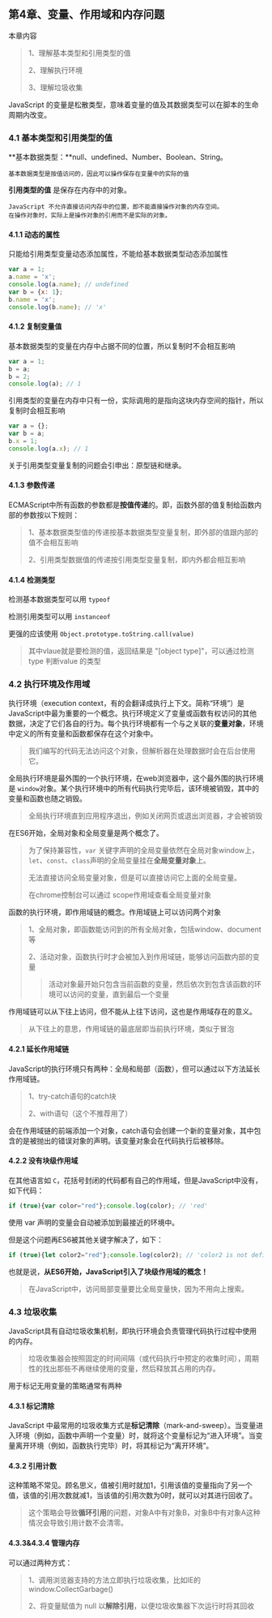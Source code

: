 ## 第4章、变量、作用域和内存问题

本章内容

> 1、理解基本类型和引用类型的值
>
> 2、理解执行环境
>
> 3、理解垃圾收集

JavaScript 的变量是松散类型，意味着变量的值及其数据类型可以在脚本的生命周期内改变。

### 4.1  基本类型和引用类型的值
**基本数据类型：**null、undefined、Number、Boolean、String。

```
基本数据类型是按值访问的，因此可以操作保存在变量中的实际的值
```

**引用类型的值** 是保存在内存中的对象。

```
JavaScript 不允许直接访问内存中的位置，即不能直接操作对象的内存空间。
在操作对象时，实际上是操作对象的引用而不是实际的对象。
```

#### 4.1.1 动态的属性

只能给引用类型变量动态添加属性，不能给基本数据类型动态添加属性

```javascript
var a = 1;
a.name = 'x';
console.log(a.name); // undefined
var b = {x: 1};
b.name = 'x';
console.log(b.name); // 'x'
```

#### 4.1.2 复制变量值

基本数据类型的变量在内存中占据不同的位置，所以复制时不会相互影响

```javascript
var a = 1;
b = a;
b = 2;
console.log(a); // 1
```

引用类型的变量在内存中只有一份，实际调用的是指向这块内存空间的指针，所以复制时会相互影响

```javascript
var a = {};
var b = a;
b.x = 1;
console.log(a.x); // 1
```

关于引用类型变量复制的问题会引申出：原型链和继承。

#### 4.1.3 参数传递

ECMAScript中所有函数的参数都是**按值传递**的。即，函数外部的值复制给函数内部的参数按以下规则：

> 1、基本数据类型值的传递按基本数据类型变量复制，即外部的值跟内部的值不会相互影响
>
> 2、引用类型数据值的传递按引用类型变量复制，即内外都会相互影响

#### 4.1.4 检测类型

检测基本数据类型可以用 `typeof`

检测引用类型可以用 `instanceof`

更强的应该使用 `Object.prototype.toString.call(value)`

>其中vlaue就是要检测的值，返回结果是 "[object type]"，可以通过检测 type 判断value 的类型



### 4.2 执行环境及作用域

执行环境（execution context，有的会翻译成执行上下文。简称“环境”）是JavaScript中最为重要的一个概念。执行环境定义了变量或函数有权访问的其他数据，决定了它们各自的行为。每个执行环境都有一个与之关联的**变量对象**，环境中定义的所有变量和函数都保存在这个对象中。

> 我们编写的代码无法访问这个对象，但解析器在处理数据时会在后台使用它。

全局执行环境是最外围的一个执行环境，在web浏览器中，这个最外围的执行环境是 `window`对象。某个执行环境中的所有代码执行完毕后，该环境被销毁，其中的变量和函数也随之销毁。

> 全局执行环境直到应用程序退出，例如关闭网页或退出浏览器，才会被销毁

在ES6开始，全局对象和全局变量是两个概念了。

> 为了保持兼容性，`var` 关键字声明的全局变量依然在全局对象window上，`let`、`const`、`class`声明的全局变量挂在**全局变量对象**上。
>
> 无法直接访问全局变量对象，但是可以直接访问它上面的全局变量。
>
> 在chrome控制台可以通过 scope作用域查看全局变量对象

函数的执行环境，即作用域链的概念。作用域链上可以访问两个对象

> 1、全局对象，即函数能访问到的所有全局对象，包括window、document等
>
> 2、活动对象，函数执行时才会被加入到作用域链，能够访问函数内部的变量
>
> > 活动对象最开始只包含当前函数的变量，然后依次到包含该函数的环境可以访问的变量，直到最后一个变量

作用域链可以从下往上访问，但不能从上往下访问，这也是作用域存在的意义。

> 从下往上的意思，作用域链的最底层即当前执行环境，类似于冒泡

 #### 4.2.1 延长作用域链

JavaScript的执行环境只有两种：全局和局部（函数），但可以通过以下方法延长作用域链。

> 1、try-catch语句的catch块
>
> 2、with语句（这个不推荐用了）

会在作用域链的前端添加一个对象，catch语句会创建一个新的变量对象，其中包含的是被抛出的错误对象的声明。该变量对象会在代码执行后被移除。

#### 4.2.2  没有块级作用域

在其他语言如 `C`，花括号封闭的代码都有自己的作用域，但是JavaScript中没有，如下代码：

```javascript
if (true){var color="red"};console.log(color); // 'red'
```

使用 var 声明的变量会自动被添加到最接近的环境中。

但是这个问题再ES6被其他关键字解决了，如下：

```javascript
if (true){let color2="red"};console.log(color2); // 'color2 is not defined'
```

也就是说，**从ES6开始，JavaScript引入了块级作用域的概念！**

> 在JavaScript中，访问局部变量要比全局变量快，因为不用向上搜索。

### 4.3 垃圾收集

JavaScript具有自动垃圾收集机制，即执行环境会负责管理代码执行过程中使用的内存。

> 垃圾收集器会按照固定的时间间隔（或代码执行中预定的收集时间），周期性的找出那些不再继续使用的变量，然后释放其占用的内存。

用于标记无用变量的策略通常有两种

#### 4.3.1 标记清除

JavaScript 中最常用的垃圾收集方式是**标记清除**（mark-and-sweep）。当变量进入环境（例如，函数中声明一个变量）时，就将这个变量标记为“进入环境”。当变量离开环境（例如，函数执行完毕）时，将其标记为“离开环境”。

#### 4.3.2 引用计数

这种策略不常见。顾名思义，值被引用时就加1，引用该值的变量指向了另一个值，该值的引用次数就减1，当该值的引用次数为0时，就可以对其进行回收了。

> 这个策略会导致**循环引用**的问题，对象A中有对象B，对象B中有对象A这种情况会导致引用计数不会清零。

#### 4.3.3&4.3.4 管理内存

可以通过两种方式：

> 1、调用浏览器支持的方法立即执行垃圾收集，比如IE的 window.CollectGarbage()
>
> 2、将变量赋值为 null 以**解除引用**，以便垃圾收集器下次运行时将其回收